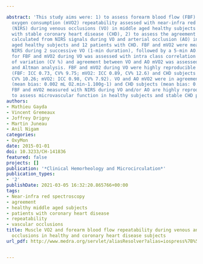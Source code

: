 ---
abstract: 'This study aims were: 1) to assess forearm blood flow (FBF) and muscle
  oxygen consumption (mVO2) repeatability assessed with near-infra red spectroscopy
  (NIRS) during venous occlusions (VO) in middle aged healthy subjects and patients
  with stable coronary heart disease (CHD), 2) to assess the agreement between mVO2
  calculated from NIRS signals during VO and arterial occlusion (AO) in 18 middle
  aged healthy subjects and 12 patients with CHD. FBF and mVO2 were measured using
  NIRS during 2 successive VO (1-min duration), followed by a 5-min AO. Repeatability
  for FBF and mVO2 during VO was assessed with intra class correlation (ICC), coefficient
  of variation (CV %) and agreement between VO and AO mVO2 was assessed with a Bland
  and Altman analysis. FBF and mVO2 during VO were highly reproducible in healthy
  (FBF: ICC 0.73, CV% 9.75; mVO2: ICC 0.89, CV% 12.6) and CHD subjects (FBF: ICC 0.95,
  CV% 10.26; mVO2: ICC 0.98, CV% 7.92). VO and AO mVO2 were in agreement in healthy
  (mean bias: 0.002 mL O2.min-1.100g-1) and CHD subjects (mean bias: 0.014 mL O2.min-1.100g-1).
  FBF and mVO2 measured with NIRS during VO and/or AO are highly reproducible methods
  to assess microvascular function in healthy subjects and stable CHD patients.'
authors:
- Mathieu Gayda
- Vincent Gremeaux
- Joffrey Drigny
- Martin Juneau
- Anil Nigam
categories:
- OxyMon
date: 2015-01-01
doi: 10.3233/CH-141836
featured: false
projects: []
publication: '*Clinical Hemorheology and Microcirculation*'
publication_types:
- '2'
publishDate: 2021-03-05 16:32:20.865766+00:00
tags:
- Near-infra red spectroscopy
- agreement
- healthy middle aged subjects
- patients with coronary heart disease
- repeatability
- vascular occlusions
title: Muscle VO2 and forearm blood flow repeatability during venous and arterial
  occlusions in healthy and coronary heart disease subjects
url_pdf: http://www.medra.org/servlet/aliasResolver?alias=iospress%7B%5C&%7Dgenre=article%7B%5C&%7Dissn=1386-0291%7B%5C&%7Dvolume=59%7B%5C&%7Dissue=2%7B%5C&%7Dspage=177%7B%5C&%7Ddoi=10.3233/CH-141836

---
